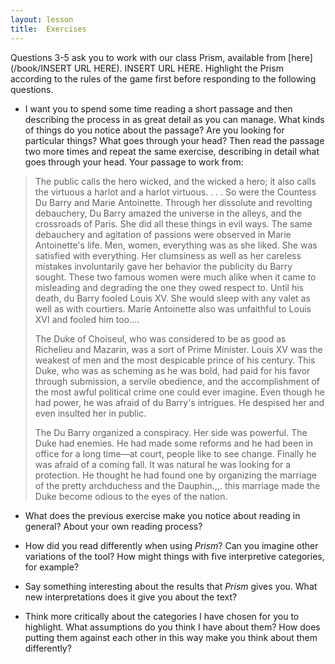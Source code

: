 ```yaml
---
layout: lesson
title:  Exercises
---
```

Questions 3-5 ask you to work with our class Prism, available from [here](/book/INSERT URL HERE). INSERT URL HERE. Highlight the Prism according to the rules of the game first before responding to the following questions.

* I want you to spend some time reading a short passage and then describing the process in as great detail as you can manage. What kinds of things do you notice about the passage? Are you looking for particular things? What goes through your head? Then read the passage two more times and repeat the same exercise, describing in detail what goes through your head. Your passage to work from: 

> The public calls the hero wicked, and the wicked a hero; it also calls the virtuous a harlot and a harlot virtuous. . . . So were the Countess Du Barry and Marie Antoinette. Through her dissolute and revolting debauchery, Du Barry amazed the universe in the alleys, and the crossroads of Paris. She did all these things in evil ways. The same debauchery and agitation of passions were observed in Marie Antoinette's life. Men, women, everything was as she liked. She was satisfied with everything. Her clumsiness as well as her careless mistakes involuntarily gave her behavior the publicity du Barry sought. These two famous women were much alike when it came to misleading and degrading the one they owed respect to. Until his death, du Barry fooled Louis XV. She would sleep with any valet as well as with courtiers. Marie Antoinette also was unfaithful to Louis XVI and fooled him too....
> 
> The Duke of Choiseul, who was considered to be as good as Richelieu and Mazarin, was a sort of Prime Minister. Louis XV was the weakest of men and the most despicable prince of his century. This Duke, who was as scheming as he was bold, had paid for his favor through submission, a servile obedience, and the accomplishment of the most awful political crime one could ever imagine. Even though he had power, he was afraid of du Barry's intrigues. He despised her and even insulted her in public.
> 
> The Du Barry organized a conspiracy. Her side was powerful. The Duke had enemies. He had made some reforms and he had been in office for a long time—at court, people like to see change. Finally he was afraid of a coming fall. It was natural he was looking for a protection. He thought he had found one by organizing the marriage of the pretty archduchess and the Dauphin.,,. this marriage made the Duke become odious to the eyes of the nation.

* What does the previous exercise make you notice about reading in general? About your own reading process?

* How did you read differently when using _Prism_? Can you imagine other variations of the tool? How might things with five interpretive categories, for example?

* Say something interesting about the results that _Prism_ gives you. What new interpretations does it give you about the text?

* Think more critically about the categories I have chosen for you to highlight. What assumptions do you think I have about them? How does putting them against each other in this way make you think about them differently?


